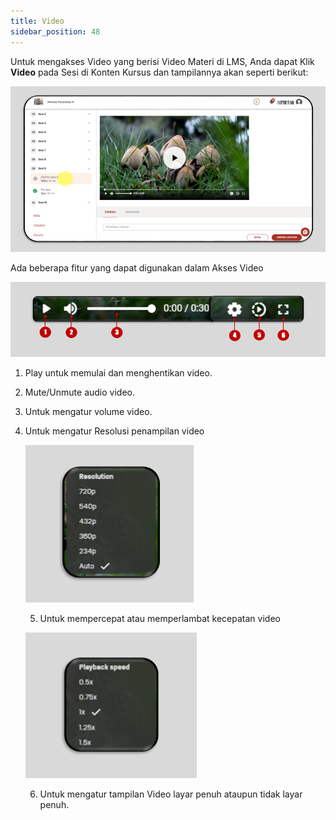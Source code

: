 ```yaml
---
title: Video
sidebar_position: 48
---
```

Untuk mengakses Video yang berisi Video Materi di LMS, Anda dapat Klik **Video** pada Sesi di Konten Kursus dan tampilannya akan seperti berikut:

![](/img/video.ind.png)

Ada beberapa fitur yang dapat digunakan dalam Akses Video

![](/img/video......png)

1. Play untuk memulai dan menghentikan video.
2. Mute/Unmute audio video.
3. Untuk mengatur volume video.
4. Untuk mengatur Resolusi penampilan video 

   ![](/img/video-4.png)

   5. Untuk mempercepat atau memperlambat kecepatan video

   ![](/img/video-5.png)

   6. Untuk mengatur tampilan Video layar penuh ataupun tidak layar penuh.
